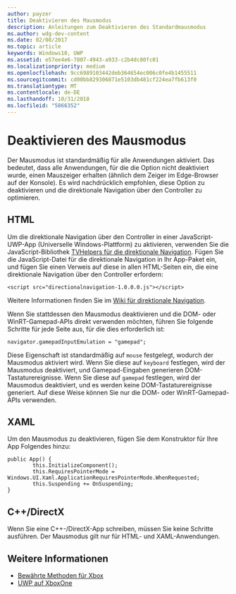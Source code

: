 ```yaml
---
author: payzer
title: Deaktivieren des Mausmodus
description: Anleitungen zum Deaktivieren des Standardmausmodus
ms.author: wdg-dev-content
ms.date: 02/08/2017
ms.topic: article
keywords: Windows10, UWP
ms.assetid: e57ee4e6-7807-4943-a933-c2b4dc80fc01
ms.localizationpriority: medium
ms.openlocfilehash: 9cc6989103442deb364654ec006c0fe4b1455511
ms.sourcegitcommit: cd00bb829306871e5103db481cf224ea7fb613f0
ms.translationtype: MT
ms.contentlocale: de-DE
ms.lasthandoff: 10/31/2018
ms.locfileid: "5866352"
---
```

# <a name="how-to-disable-mouse-mode"></a>Deaktivieren des Mausmodus
Der Mausmodus ist standardmäßig für alle Anwendungen aktiviert. Das bedeutet, dass alle Anwendungen, für die die Option nicht deaktiviert wurde, einen Mauszeiger erhalten (ähnlich dem Zeiger im Edge-Browser auf der Konsole). Es wird nachdrücklich empfohlen, diese Option zu deaktivieren und die direktionale Navigation über den Controller zu optimieren.   
   
## <a name="html"></a>HTML   
Um die direktionale Navigation über den Controller in einer JavaScript-UWP-App (Universelle Windows-Plattform) zu aktivieren, verwenden Sie die JavaScript-Bibliothek [TVHelpers für die direktionale Navigation](https://github.com/Microsoft/TVHelpers/wiki/Using-DirectionalNavigation). Fügen Sie die JavaScript-Datei für die direktionale Navigation in Ihr App-Paket ein, und fügen Sie einen Verweis auf diese in allen HTML-Seiten ein, die eine direktionale Navigation über den Controller erfordern:

```code
<script src="directionalnavigation-1.0.0.0.js"></script>
```
Weitere Informationen finden Sie im [Wiki für direktionale Navigation](https://github.com/Microsoft/TVHelpers/wiki/Using-DirectionalNavigation).

Wenn Sie stattdessen den Mausmodus deaktivieren und die DOM- oder WinRT-Gamepad-APIs direkt verwenden möchten, führen Sie folgende Schritte für jede Seite aus, für die dies erforderlich ist: 
   
```code
navigator.gamepadInputEmulation = "gamepad";
```   

   Diese Eigenschaft ist standardmäßig auf `mouse` festgelegt, wodurch der Mausmodus aktiviert wird. Wenn Sie diese auf `keyboard` festlegen, wird der Mausmodus deaktiviert, und Gamepad-Eingaben generieren DOM-Tastaturereignisse. Wenn Sie diese auf `gamepad` festlegen, wird der Mausmodus deaktiviert, und es werden keine DOM-Tastaturereignisse generiert. Auf diese Weise können Sie nur die DOM- oder WinRT-Gamepad-APIs verwenden.

## <a name="xaml"></a>XAML    
Um den Mausmodus zu deaktivieren, fügen Sie dem Konstruktor für Ihre App Folgendes hinzu:   
   
```code
public App() {
        this.InitializeComponent();
        this.RequiresPointerMode = Windows.UI.Xaml.ApplicationRequiresPointerMode.WhenRequested;
        this.Suspending += OnSuspending;
}
```

## <a name="cdirectx"></a>C++/DirectX   
Wenn Sie eine C++-/DirectX-App schreiben, müssen Sie keine Schritte ausführen. Der Mausmodus gilt nur für HTML- und XAML-Anwendungen.

## <a name="see-also"></a>Weitere Informationen
- [Bewährte Methoden für Xbox](tailoring-for-xbox.md)
- [UWP auf XboxOne](index.md)

